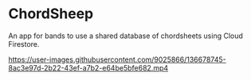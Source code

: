 # ChordSheep
An app for bands to use a shared database of chordsheets using Cloud Firestore.


https://user-images.githubusercontent.com/9025866/136678745-8ac3e97d-2b22-43ef-a7b2-e64be5bfe682.mp4


